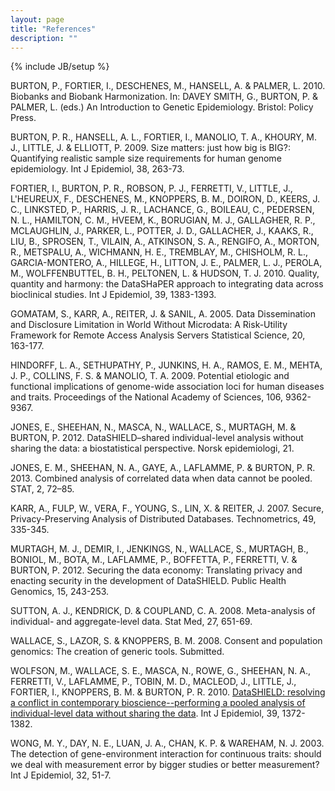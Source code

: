 ```yaml
---
layout: page
title: "References"
description: ""
---
```

{% include JB/setup %}

BURTON, P., FORTIER, I., DESCHENES, M., HANSELL, A. & PALMER, L. 2010. Biobanks and Biobank Harmonization. In: DAVEY SMITH, G., BURTON, P. & PALMER, L. (eds.) An Introduction to Genetic Epidemiology. Bristol: Policy Press.

BURTON, P. R., HANSELL, A. L., FORTIER, I., MANOLIO, T. A., KHOURY, M. J., LITTLE, J. & ELLIOTT, P. 2009. Size matters: just how big is BIG?: Quantifying realistic sample size requirements for human genome epidemiology. Int J Epidemiol, 38, 263-73.

FORTIER, I., BURTON, P. R., ROBSON, P. J., FERRETTI, V., LITTLE, J., L'HEUREUX, F., DESCHENES, M., KNOPPERS, B. M., DOIRON, D., KEERS, J. C., LINKSTED, P., HARRIS, J. R., LACHANCE, G., BOILEAU, C., PEDERSEN, N. L., HAMILTON, C. M., HVEEM, K., BORUGIAN, M. J., GALLAGHER, R. P., MCLAUGHLIN, J., PARKER, L., POTTER, J. D., GALLACHER, J., KAAKS, R., LIU, B., SPROSEN, T., VILAIN, A., ATKINSON, S. A., RENGIFO, A., MORTON, R., METSPALU, A., WICHMANN, H. E., TREMBLAY, M., CHISHOLM, R. L., GARCIA-MONTERO, A., HILLEGE, H., LITTON, J. E., PALMER, L. J., PEROLA, M., WOLFFENBUTTEL, B. H., PELTONEN, L. & HUDSON, T. J. 2010. Quality, quantity and harmony: the DataSHaPER approach to integrating data across bioclinical studies. Int J Epidemiol, 39, 1383-1393.

GOMATAM, S., KARR, A., REITER, J. & SANIL, A. 2005. Data Dissemination and Disclosure Limitation in World Without Microdata: A Risk-Utility Framework for Remote Access Analysis Servers Statistical Science, 20, 163-177.

HINDORFF, L. A., SETHUPATHY, P., JUNKINS, H. A., RAMOS, E. M., MEHTA, J. P., COLLINS, F. S. & MANOLIO, T. A. 2009. Potential etiologic and functional implications of genome-wide association loci for human diseases and traits. Proceedings of the National Academy of Sciences, 106, 9362-9367.

JONES, E., SHEEHAN, N., MASCA, N., WALLACE, S., MURTAGH, M. & BURTON, P. 2012. DataSHIELD–shared individual-level analysis without sharing the data: a biostatistical perspective. Norsk epidemiologi, 21.

JONES, E. M., SHEEHAN, N. A., GAYE, A., LAFLAMME, P. & BURTON, P. R. 2013. Combined analysis of correlated data when data cannot be pooled. STAT, 2, 72–85.

KARR, A., FULP, W., VERA, F., YOUNG, S., LIN, X. & REITER, J. 2007. Secure, Privacy-Preserving Analysis of Distributed Databases. Technometrics, 49, 335-345.

MURTAGH, M. J., DEMIR, I., JENKINGS, N., WALLACE, S., MURTAGH, B., BONIOL, M., BOTA, M., LAFLAMME, P., BOFFETTA, P., FERRETTI, V. & BURTON, P. 2012. Securing the data economy: Translating privacy and enacting security in the development of DataSHIELD. Public Health Genomics, 15, 243-253.

SUTTON, A. J., KENDRICK, D. & COUPLAND, C. A. 2008. Meta-analysis of individual- and aggregate-level data. Stat Med, 27, 651-69.

WALLACE, S., LAZOR, S. & KNOPPERS, B. M. 2008. Consent and population genomics: The creation of generic tools. Submitted.

WOLFSON, M., WALLACE, S. E., MASCA, N., ROWE, G., SHEEHAN, N. A., FERRETTI, V., LAFLAMME, P., TOBIN, M. D., MACLEOD, J., LITTLE, J., FORTIER, I., KNOPPERS, B. M. & BURTON, P. R. 2010. [DataSHIELD: resolving a conflict in contemporary bioscience--performing a pooled analysis of individual-level data without sharing the data](http://ije.oxfordjournals.org/content/39/5/1372.abstract). Int J Epidemiol, 39, 1372-1382.

WONG, M. Y., DAY, N. E., LUAN, J. A., CHAN, K. P. & WAREHAM, N. J. 2003. The detection of gene-environment interaction for continuous traits: should we deal with measurement error by bigger studies or better measurement? Int J Epidemiol, 32, 51-7.